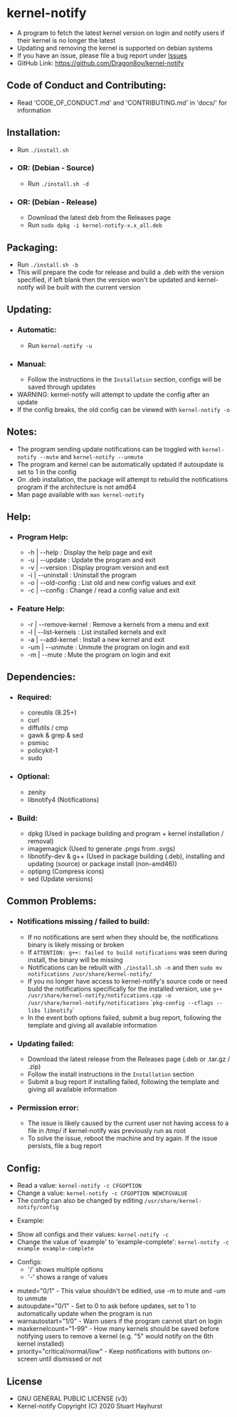 # kernel-notify
 - A program to fetch the latest kernel version on login and notify users if their kernel is no longer the latest
 - Updating and removing the kernel is supported on debian systems
 - If you have an issue, please file a bug report under [Issues](https://github.com/Dragon8oy/kernel-notify/issues "Issues")
 - GitHub Link: https://github.com/Dragon8oy/kernel-notify

## Code of Conduct and Contributing:
 - Read 'CODE\_OF\_CONDUCT.md' and 'CONTRIBUTING.md' in 'docs/' for information

## Installation:
 * Run `./install.sh`
 - ### OR: (Debian - Source)
   * Run `./install.sh -d`
 - ### OR: (Debian - Release)
   * Download the latest deb from the Releases page
   * Run `sudo dpkg -i kernel-notify-x.x_all.deb`

## Packaging:
 * Run `./install.sh -b`
 * This will prepare the code for release and build a .deb with the version specified, if left blank then the version won't be updated and kernel-notify will be built with the current version

## Updating:
 - ### Automatic:
   * Run `kernel-notify -u`
 - ### Manual:
   * Follow the instructions in the `Installation` section, configs will be saved through updates
 - WARNING: kernel-notify will attempt to update the config after an update
 - If the config breaks, the old config can be viewed with `kernel-notify -o`

## Notes:
 * The program sending update notifications can be toggled with `kernel-notify --mute` and `kernel-notify --unmute`
 * The program and kernel can be automatically updated if autoupdate is set to 1 in the config
 * On .deb installation, the package will attempt to rebuild the notifications program if the architecture is not amd64
 * Man page available with `man kernel-notify`

## Help:
 - ### Program Help:
   * -h  | --help       : Display the help page and exit
   * -u  | --update     : Update the program and exit
   * -v  | --version    : Display program version and exit
   * -i  | --uninstall  : Uninstall the program
   * -o  | --old-config : List old and new config values and exit
   * -c  | --config     : Change / read a config value and exit

 - ### Feature Help:
   * -r  | --remove-kernel : Remove a kernels from a menu and exit
   * -l  | --list-kernels  : List installed kernels and exit
   * -a  | --add-kernel    : Install a new kernel and exit
   * -um | --unmute        : Unmute the program on login and exit
   * -m  | --mute          : Mute the program on login and exit

## Dependencies:
 - ### Required:
   * coreutils (8.25+)
   * curl
   * diffutils / cmp
   * gawk & grep & sed
   * psmisc
   * policykit-1
   * sudo

 - ### Optional:
   * zenity
   * libnotify4 (Notifications)

 - ### Build:
   * dpkg (Used in package building and program + kernel installation / removal)
   * imagemagick (Used to generate .pngs from .svgs)
   * libnotify-dev & g++ (Used in package building (.deb), installing and updating (source) or package install (non-amd46))
   * optipng (Compress icons)
   * sed (Update versions)

## Common Problems:
 - ### Notifications missing / failed to build:
   * If no notifications are sent when they should be, the notifications binary is likely missing or broken
   * If `ATTENTION: g++: failed to build notifications` was seen during install, the binary will be missing
   * Notifications can be rebuilt with `./install.sh -n` and then `sudo mv notifications /usr/share/kernel-notify/`
   * If you no longer have access to kernel-notify's source code or need build the notifications specifically for the installed version, use `g++ /usr/share/kernel-notify/notifications.cpp -o /usr/share/kernel-notify/notifications` \``pkg-config --cflags --libs libnotify`\`
   * In the event both options failed, submit a bug report, following the template and giving all available information

 - ### Updating failed:
   * Download the latest release from the Releases page (.deb or .tar.gz / .zip)
   * Follow the install instructions in the `Installation` section
   * Submit a bug report if installing failed, following the template and giving all available information

 - ### Permission error:
   * The issue is likely caused by the current user not having access to a file in /tmp/ if kernel-notify was previously run as root
   * To solve the issue, reboot the machine and try again. If the issue persists, file a bug report

## Config:
 * Read a value:   `kernel-notify -c CFGOPTION`
 * Change a value: `kernel-notify -c CFGOPTION NEWCFGVALUE`
 * The config can also be changed by editing `/usr/share/kernel-notify/config`

 - Example:
  * Show all configs and their values: `kernel-notify -c`
  * Change the value of 'example' to 'example-complete': `kernel-notify -c example example-complete`
 
 - Configs:
   * '/' shows multiple options
   * '-' shows a range of values
  * muted="0/1" - This value shouldn't be editied, use -m to mute and -um to unmute
  * autoupdate="0/1" - Set to 0 to ask before updates, set to 1 to automatically update when the program is run
  * warnautostart="1/0" - Warn users if the program cannot start on login
  * maxkernelcount="1-99" - How many kernels should be saved before notifying users to remove a kernel (e.g. "5" would notify on the 6th kernel installed)
  * priority="critical/normal/low" - Keep notifications with buttons on-screen until dismissed or not

## License
 * GNU GENERAL PUBLIC LICENSE (v3)
 * Kernel-notify Copyright (C) 2020 Stuart Hayhurst
